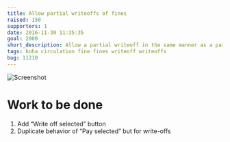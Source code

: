 ```yaml
---
title: Allow partial writeoffs of fines
raised: 150
supporters: 1
date: 2016-11-30 11:35:35
goal: 2000
short_description: Allow a partial writeoff in the same manner as a partial payment
tags: koha circulation fine fines writeoff writeoffs
bug: 11210
---
```


![Screenshot](image.png)

# Work to be done
1. Add “Write off selected” button
2. Duplicate behavior of “Pay selected” but for write-offs
